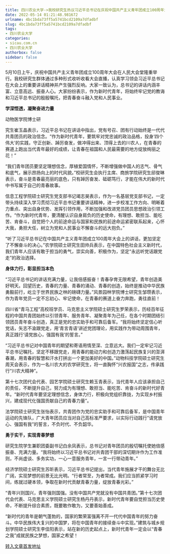 ```yaml
---
title: 四川农业大学->我校研究生热议习近平总书记在庆祝中国共产主义青年团成立100周年大会上的重要讲话 | sicau.com.cn
date: 2022-05-14 01:21:48.981672
urlname: 4bc1bda73ff5a5741bcd2109a7dfadbf
slug: 4bc1bda73ff5a5741bcd2109a7dfadbf
tags: 
- 四川农业大学
categories:
- sicau.com.cn
- 四川农业大学
authorbox: false
sidebar: false
---
```

5月10日上午，庆祝中国共产主义青年团成立100周年大会在人民大会堂隆重举行。我校研究生群体通过多种形式收听收看大会直播，认真学习领会习近平总书记在大会上的重要讲话精神并产生强烈反响。大家一致认为，总书记的讲话内涵丰富、立意高远、振奋人心。大家纷纷表示，作为新时代青年，将始终牢记党的教诲和习近平总书记的殷殷嘱托，把青春奋斗融入党和人民事业。  

**学深悟透，凝聚奋进力量**

动物医学院博士研
<!--more-->
究生崔玉晶表示，习近平总书记在讲话中指出，党有号召、团有行动始终是一代代共青团员的政治信念。“作为新时代青年，要筑牢对党忠诚的政治品格，投身‘四个伟大’的实践，守正创新、踔厉奋发，做冲得出来、顶得上去的川农人，在青春的赛道上跑出当代青年最好的成绩，让青春在祖国和人民最需要的地方绽放绚丽之花！”

“我们青年团员要坚定理想信念，厚植爱国情怀，不断增强做中国人的志气、骨气和底气，展示昂扬向上的时代风貌。”校研究生会执行主席、商旅学院研究生邱俊琳表示，奋斗是青春最亮丽的底色，只有踔厉奋发、砥砺笃行，才能在伟大的新时代中书写属于自己的青春故事。

信息工程学院硕士研究生党支部书记竭志昊表示，作为一名基层党支部书记，一定带头持续深入学习贯彻习近平总书记重要讲话精神，进一步校准工作方向、明晰着力重点、突出自身优势、发挥引领作用，不断加强和改进党员团员思想政治引领工作。“作为新时代青年，要清醒认识自身肩负的历史使命，有理想、敢担当、能吃苦、肯奋斗，自觉把个人的前途命运与国家和民族的前途命运紧密联系起来，心怀大我，勇担大任，树立为党和人民事业不懈奋斗的远大抱负。”

“听了习近平总书记在中国共产主义青年团成立100周年大会上的讲话，更加坚定了不懈奋斗的决心。”农学院硕士研究生田帅兵表示，在中国特色社会主义新时代，我们青年人应该有敢于担当的勇气，崇实向善，积极作为，坚定“永远听党话跟党走”的政治选择。

**身体力行，彰显担当本色**

“习近平总书记的讲话充满力量，让我倍感振奋！青春孕育无限希望，青年创造美好明天。回望历史，青春的力量、青春的涌动、青春的创造，始终是推动中华民族勇毅前行，屹立于世界民族之林的磅礴力量。”风景园林学院博士研究生邹瓒表示，作为青年党员一定不忘初心、牢记使命，在青春的赛道上奋力奔跑，勇往直前！

四川省“青马工程”高校班学员、马克思主义学院硕士研究生罗荣表示，历经百年征程的中国共青团始终以引领青年、服务青年、凝聚青年为己任，在各个时期团结引领团员青年奋斗创造，真正是党的忠实助手和可靠后备军。“我将始终坚定信心听党话，矢志不渝跟党走，用‘青言青语’讲述党团理论，用实践作为带动周围青年，真正践行‘请党放心，强国有我’的誓言。”

“习近平总书记对中国青年的期望和寄语用情至深、立意远大。我们一定牢记习近平总书记嘱托，坚定不移跟党走，用青春的能动力和创造力激荡起民族复兴的澎湃春潮，用青春的智慧和汗水打拼出一个更加美好的中国。”动物科技学院硕士研究生周天会表示，作为一名川农大的农学研究生，将一直胸怀“兴农报国”之志，传承践行“川农大精神”。

第十七次团代会代表、园艺学院硕士研究生赖玉青表示，当代青年人应该承担自己的责任，不断提升自己，努力成为有理想、敢担当、能吃苦、肯奋斗的新时代好青年。“新时代青年要坚定理想信念，身体力行，积极向党组织靠拢，为实现乡村振兴，建成现代化强国贡献自己的青春力量”。

法学院硕士研究生张怡表示，共青团作为党的忠实助手和可靠后备军，是中国青年运动的先锋队，广大青年团员应当对自己高标准严要求，以实际行动践行“请党放心、强国有我”的誓言，不负时代、不负韶华。

**勇于实干，实现青春梦想**

研究生院学生兼职团委副书记白余凤表示，总书记对青年团员的殷切嘱托使她倍感振奋、充满力量。“我将始终以习近平总书记对共青团干部的深切期许作为工作准则，不尚虚谈、多务实功，一心一意服务青年，一言一行带动青年。”

经济学院硕士研究生苏昕表示，习近平总书记提出，当代青年施展才干的舞台无比广阔，实现梦想的前景无比光明。“行者常至，为者常成。我们应当抓紧学习时间，练就过硬本领，争取在新时代贡献青春力量，绽放青春光彩。”

“青年兴则国兴，青年强则国强。没有中国共产党就没有中国共青团。”第十七次团代会代表、马克思主义学院硕士研究生杨丹丹表示，新时代青年要自觉担当历史使命，不断提升综合素质，既要敢作敢为，又要善始善成。

“新时代的青年是朝气蓬勃的，国家的繁荣富强离不开一代代中国青年的努力奋斗。中华民族伟大复兴的中国梦，将在中国青年的接续奋斗中实现。”建筑与城乡规划学院硕士研究生李佳阳表示，站在新的历史起点上，新时代青年一定会以“青春之我”成就民族之梦想，国家之希望！



[转入文章首发地址](https://news.sicau.edu.cn/info/1078/67763.htm)
